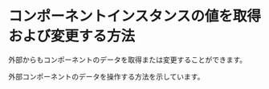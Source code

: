 <template is="exm-article">
<a href="../../publics/examples/render-text/demo2.html" preview main></a>
<a href="../../publics/examples/render-text/text-demo.html"></a>
</template>

# コンポーネントインスタンスの値を取得および変更する方法

外部からもコンポーネントのデータを取得または変更することができます。

外部コンポーネントのデータを操作する方法を示しています。
